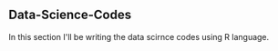 ## Data-Science-Codes ##    

In this section I'll be writing the data scirnce codes using R language.      

 
